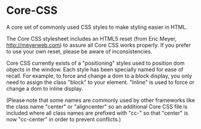 Core-CSS
========

A core set of commonly used CSS styles to make styling easier in HTML.

The Core CSS stylesheet includes an HTML5 reset (from Eric Meyer, http://meyerweb.com) to assure all Core CSS works properly. If you prefer to use your own reset, please be aware of inconsistencies.

Core CSS currently exists of a "positioning" styles used to position dom objects in the window. Each style has been specially named for ease of recall. For example, to force and change a dom to a block display, you only need to assign the class "block" to your element. "Inline" is used to force or change a dom to inline display.

(Please note that some names are commonly used by other frameworks like the class name "center" or "aligncenter" so an additional Core CSS file is included where all class names are prefixed with "cc-" so that "center" is now "cc-center" in order to prevent conflicts.)
